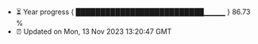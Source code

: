 - ⏳ Year progress { ██████████████████████████▁▁▁▁ } 86.73 %
- ⏰ Updated on Mon, 13 Nov 2023 13:20:47 GMT

